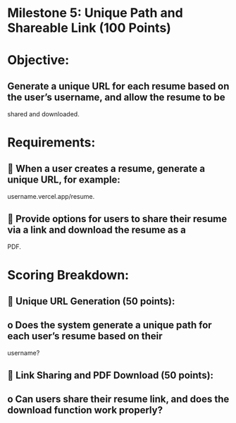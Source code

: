 # Milestone 5: Unique Path and Shareable Link (100 Points) 
# Objective:
## Generate a unique URL for each resume based on the user’s username, and allow the resume to be 
shared and downloaded. 

# Requirements: 
##  When a user creates a resume, generate a unique URL, for example: 
username.vercel.app/resume. 
##  Provide options for users to share their resume via a link and download the resume as a 
PDF. 
 
# Scoring Breakdown: 
##  Unique URL Generation (50 points):
## o Does the system generate a unique path for each user’s resume based on their 
username? 
##  Link Sharing and PDF Download (50 points):
## o Can users share their resume link, and does the download function work properly? 
